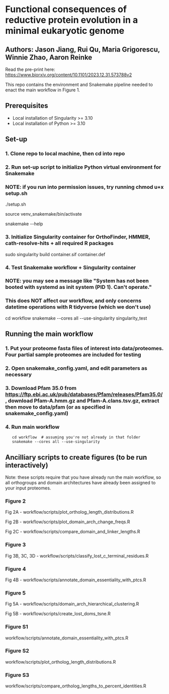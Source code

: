 # Functional consequences of reductive protein evolution in a minimal eukaryotic genome
## Authors: Jason Jiang, Rui Qu, Maria Grigorescu, Winnie Zhao, Aaron Reinke

Read the pre-print here: https://www.biorxiv.org/content/10.1101/2023.12.31.573788v2

This repo contains the environment and Snakemake pipeline needed to enact the main workflow in Figure 1.

## Prerequisites
- Local installation of Singularity >= 3.10
- Local installation of Python >= 3.10

## Set-up
### 1. Clone repo to local machine, then cd into repo

### 2. Run set-up script to initialize Python virtual environment for Snakemake

   ### NOTE: if you run into permission issues, try running chmod u+x setup.sh
   
   ./setup.sh
   
   source venv_snakemake/bin/activate

   snakemake --help

### 3. Initialize Singularity container for OrthoFinder, HMMER, cath-resolve-hits + all required R packages
   
   sudo singularity build container.sif container.def
   
### 4. Test Snakemake workflow + Singularity container
### NOTE: you may see a message like "System has not been booted with systemd as init system (PID 1). Can't operate."
### This does NOT affect our workflow, and only concerns datetime operations with R tidyverse (which we don't use)
   cd workflow
   snakemake --cores all --use-singularity singularity_test
   

## Running the main workflow
### 1. Put your proteome fasta files of interest into data/proteomes. Four partial sample proteomes are included for testing

### 2. Open snakemake_config.yaml, and edit parameters as necessary

### 3. Download Pfam 35.0 from https://ftp.ebi.ac.uk/pub/databases/Pfam/releases/Pfam35.0/, download Pfam-A.hmm.gz and Pfam-A.clans.tsv.gz, extract then move to data/pfam (or as specified in snakemake_config.yaml)

### 4. Run main workflow
       cd workflow  # assuming you're not already in that folder
       snakemake --cores all --use-singularity
   

## Ancilliary scripts to create figures (to be run interactively)
Note: these scripts require that you have already run the main workflow, so all orthogroups and domain architectures have already been assigned to your input proteomes.

### Figure 2
Fig 2A - workflow/scripts/plot_ortholog_length_distributions.R

Fig 2B - workflow/scripts/plot_domain_arch_change_freqs.R

Fig 2C - workflow/scripts/compare_domain_and_linker_lengths.R

### Figure 3
Fig 3B, 3C, 3D - workflow/scripts/classify_lost_c_terminal_residues.R

### Figure 4
Fig 4B - workflow/scripts/annotate_domain_essentiality_with_ptcs.R

### Figure 5
Fig 5A - workflow/scripts/domain_arch_hierarchical_clustering.R

Fig 5B - workflow/scripts/create_lost_doms_tsne.R

### Figure S1
workflow/scripts/annotate_domain_essentiality_with_ptcs.R

### Figure S2
workflow/scripts/plot_ortholog_length_distributions.R

### Figure S3
workflow/scripts/compare_ortholog_lengths_to_percent_identities.R
